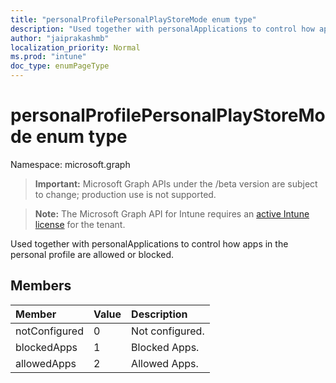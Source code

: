 ```yaml
---
title: "personalProfilePersonalPlayStoreMode enum type"
description: "Used together with personalApplications to control how apps in the personal profile are allowed or blocked."
author: "jaiprakashmb"
localization_priority: Normal
ms.prod: "intune"
doc_type: enumPageType
---
```


# personalProfilePersonalPlayStoreMode enum type

Namespace: microsoft.graph

> **Important:** Microsoft Graph APIs under the /beta version are subject to change; production use is not supported.

> **Note:** The Microsoft Graph API for Intune requires an [active Intune license](https://go.microsoft.com/fwlink/?linkid=839381) for the tenant.

Used together with personalApplications to control how apps in the personal profile are allowed or blocked.

## Members
|Member|Value|Description|
|:---|:---|:---|
|notConfigured|0|Not configured.|
|blockedApps|1|Blocked Apps.|
|allowedApps|2|Allowed Apps.|






